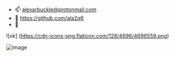 - 📫 alexarbuckle@protonmail.com
- 🏫 https://github.com/ala2q6
- 📖 

![ok]
(https://cdn-icons-png.flaticon.com/128/4696/4696559.png)

![image](https://user-images.githubusercontent.com/84994842/132991278-e330039e-15c2-45d6-8493-c0e88bbd530c.png)
